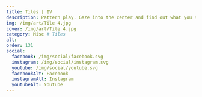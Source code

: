 ```yaml
---
title: Tiles | IV
description: Pattern play. Gaze into the center and find out what you see
img: /img/art/Tile 4.jpg
cover: /img/art/Tile 4.jpg
category: Misc # Tiles
alt: 
order: 131
social:
  facebook: /img/social/facebook.svg
  instagram: /img/social/instagram.svg
  youtube: /img/social/youtube.svg
  facebookAlt: Facebook
  instagramAlt: Instagram
  youtubeAlt: Youtube
---
```

